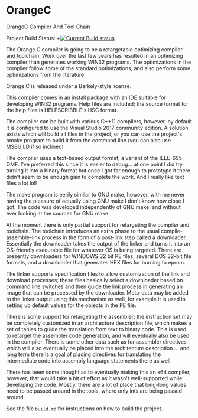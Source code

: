 ﻿OrangeC
=======

OrangeC Compiler And Tool Chain

Project Build Status: 
+[![Current Build status](https://ci.appveyor.com/api/projects/status/4ts7bsgas67osyht)](https://ci.appveyor.com/project/LADSoft/orangec)

The Orange C compiler is going to be a retargetable optimizing compiler and toolchain.  Work over the last few years has resulted in an optimizing compiler than generates working WIN32 programs.  The optimizations in the compiler follow some of the standard optimizations, and also perform some optimizations from the literature.

Orange C is released under a Berkely-style license.

This compiler comes in an install package with an IDE suitable for developing WIN32 programs.  Help files are included; the source format for the help files is HELPSCRIBBLE's HSC format.

The compiler can be built with various C++11 compilers, however, by default it is configured to use the Visual Studio 2017 community edition.   A solution exists which will build all files in the project, or you can use the project's omake program to build it from the command line (you can also use MSBUILD if so inclined)

The compiler uses a text-based output format, a variant of the IEEE-695 OMF.   I've preferred this since it is easier to debug…  at one point I did try turning it into a binary format but once I got far enough to prototype it there didn't seem to be enough gain to complete the work.  And I really like text files a lot lol!

The make program is eerily similar to GNU make, however, with me never having the pleasure of actually using GNU make I don't know how close I got.  The code was developed independently of GNU make, and without ever looking at the sources for GNU make.

At the moment there is only partial support for retargeting the compiler and toolchain.  The toolchain introduces an extra phase to the usual compile-assemble-link process in the form of a post-link step called a downloader.  Essentially the downloader takes the output of the linker and turns it into an OS-friendly executable file for whatever OS is being targeted.  There are presently downloaders for WINDOWS 32 bit PE files, several DOS 32-bit file formats, and a downloader that generates HEX files for burning to eprom.

The linker supports specification files to allow customization of the link and download processes; these files basically select a downloader based on command line switches and then guide the link process in generating an image that can be processed by the downloader.  Meta-data may be added to the linker output using this mechanism as well, for example it is used in setting up default values for the objects in the PE file.

There is some support for retargeting the assembler;  the instruction set may be completely customized in an architecture description file, which makes a set of tables to guide the translation from text to binary code.   This is used to retarget the assembler code generation, and will eventually also be used in the compiler.  There is some other data such as for assembler directives which will also eventually be placed into the architecture description….  and long term there is a goal of placing directives for translating the intermediate code into assembly language statements there as well.

There has been some thought as to eventually making this an x64 compiler, however, that would take a bit of effort as it wasn't well-supported while developing the code.  Mostly, there are a lot of place that long-long values need to be passed around in the tools, where only ints are being passed around.

See the file `build.md` for instructions on how to build the project.
